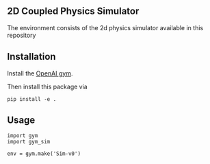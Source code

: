 
## 2D Coupled Physics Simulator
The environment consists of the 2d physics simulator available in this repository

## Installation

Install the [OpenAI gym](https://gym.openai.com/docs/).

Then install this package via

```
pip install -e .
```

## Usage

```
import gym
import gym_sim

env = gym.make('Sim-v0')
```
